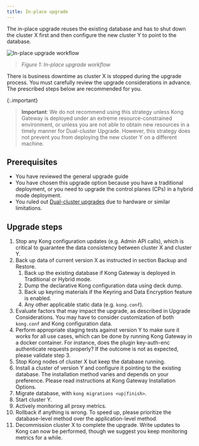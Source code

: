 ```yaml
---
title: In-place upgrade
---
```


The in-place upgrade reuses the existing database and has to shut down the cluster X first and then configure the new cluster Y to point to the database.

![In-place upgrade workflow](/assets/images/products/gateway/upgrade/in-place-upgrade.png)

> _Figure 1: In-place upgrade workflow_

There is business downtime as cluster X is stopped during the upgrade process. You must carefully review the upgrade considerations in advance. The prescribed steps below are recommended for you.

{:.important}
> **Important**: We do not recommend using this strategy unless Kong Gateway is deployed under an extreme resource-constrained environment, or unless you are not able to obtain new resources in a timely manner for Dual-cluster Upgrade. However, this strategy does not prevent you from deploying the new cluster Y on a different machine.

## Prerequisites

* You have reviewed the general upgrade guide
* You have chosen this upgrade option because you have a traditional deployment, or you need to upgrade the control planes (CPs)
in a hybrid mode deployment. 
* You ruled out [Dual-cluster upgrades](/gateway/{{page.kong_version}}/upgrade/dual-cluster/) due to hardware or similar limitations.

## Upgrade steps

1. Stop any Kong configuration updates (e.g. Admin API calls), which is critical to guarantee the data consistency between cluster X and cluster Y.
2. Back up data of current version X as instructed in section Backup and Restore.
    1. Back up the existing database if Kong Gateway is deployed in Traditional or Hybrid mode.
    2. Dump the declarative Kong configuration data using deck dump.
    3. Back up keyring materials if the Keyring and Data Encryption feature is enabled.
    4. Any other applicable static data (e.g. `kong.conf`).
3. Evaluate factors that may impact the upgrade, as described in Upgrade Considerations. You may have to consider customization of both `kong.conf` and Kong configuration data.
4. Perform appropriate staging tests against version Y to make sure it works for all use cases, which can be done by running Kong Gateway in a docker container. For instance, does the plugin key-auth-enc authenticate requests properly? If the outcome is not as expected, please validate step 3.
5. Stop Kong nodes of cluster X but keep the database running.
6. Install a cluster of version Y and configure it pointing to the existing database. The installation method varies and depends on your preference. Please read instructions at Kong Gateway Installation Options. 
7. Migrate database, with `kong migrations <up|finish>`.
8. Start cluster Y.
8. Actively monitoring all proxy metrics.
9. Rollback if anything is wrong. To speed up, please prioritize the database-level method over the application-level method.
10. Decommission cluster X to complete the upgrade. Write updates to Kong can now be performed, though we suggest you keep monitoring metrics for a while.


